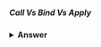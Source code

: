 
##### Call Vs Bind Vs Apply       

<details><summary><b>Answer</></summary>
  <p>Call bind apply is used to pass context and bind value to javascript methods, objects</p>
  <p>When we want to send extra parameters to function</p>
  <p>Call</p>
  
  ```javascript
  var person = {
  name: "Akshay",
  handler : function(handler) {
  console.log(this.name + "==>" + handler);
  }
  }
  person.handler("do your work");
  person.handler.call({name: "nish"}, "do your work");
  
  VM6783:5 Akshay==>do your work
  VM6783:5 nish==>do your work
  ```
  
  <p>Apply</p>
  
  ```javascript
  var person = {
  name: "Akshay",
  handler : function(handler) {
  console.log(this.name + "==>" + handler);
  }
  }
  person.handler("do your work");
  person.handler.apply({name: "nish"}, ["do your work"]);
  
  VM6900:5 Akshay==>do your work
  VM6900:5 nish==>do your work
  ```
  
  
  <p>Bind</p>

  <li>Used in polymorphisom - overloading and overriding</li>
  <li>we use  class B extends class A and use bind to pass extra params</li>
  
  ```javascript
  var person = {
  name: "Akshay",
  handler: function(handler) {
  console.log(this.name + "==> " + handler);
  }
  
  }
  undefined
  person.handler("nothing")
  VM477:4 Akshay==> nothing
  undefined
  var nisha = person.handler.bind({name: 'nisha'})
  undefined
  nisha()
  VM477:4 nisha==> undefined
  undefined
  nisha("do your work");
  VM477:4 nisha==> do your work
  undefined
  ```
  
  </details>
